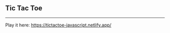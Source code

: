 ## Tic Tac Toe
-------------------
Play it here: [https://tictactoe-javascript.netlify.app/ ](https://tictactoe-javascript.netlify.app/) 